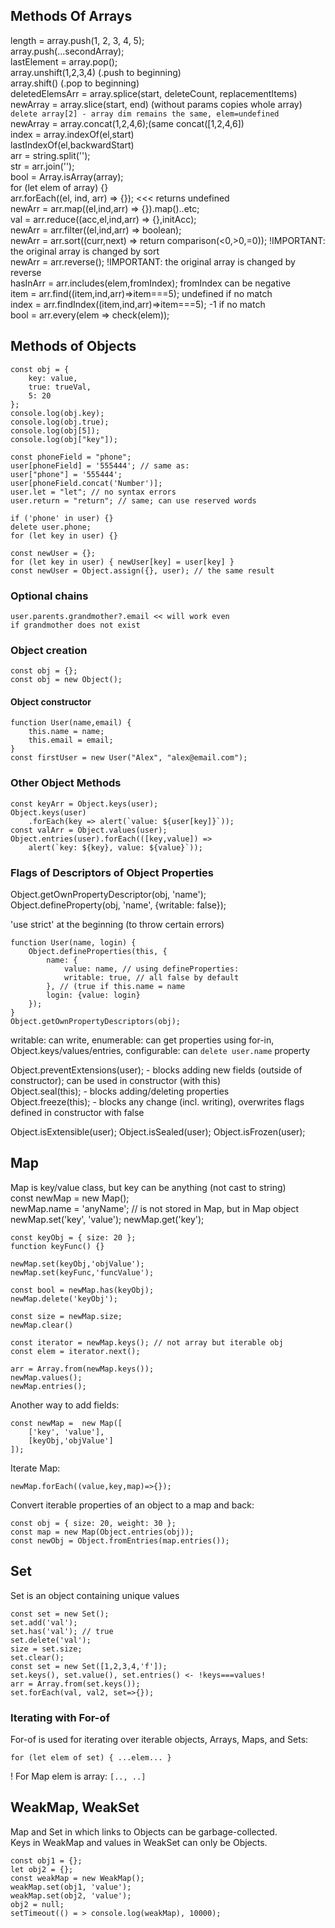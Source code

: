## Methods Of Arrays

length = array.push(1, 2, 3, 4, 5);  
array.push(...secondArray);\
lastElement = array.pop();\
array.unshift(1,2,3,4) (.push to beginning)\
array.shift() (.pop to beginning)\
deletedElemsArr = array.splice(start, 
deleteCount, replacementItems)\
newArray = array.slice(start, end)
(without params copies whole array)\
`delete array[2] - array dim remains the same, elem=undefined`\
newArray = array.concat(1,2,4,6);(same concat([1,2,4,6])\
index = array.indexOf(el,start)\
lastIndexOf(el,backwardStart)\
arr = string.split('');\
str = arr.join('');\
bool = Array.isArray(array);\
for (let elem of array) {}\
arr.forEach((el, ind, arr) => {}); <<< returns undefined\
newArr = arr.map((el,ind,arr) => {}).map()..etc;\
val = arr.reduce((acc,el,ind,arr) => {},initAcc);\
newArr = arr.filter((el,ind,arr) => boolean);\
newArr = arr.sort((curr,next) => return comparison(<0,>0,=0));
!IMPORTANT: the original array is changed by sort\
newArr = arr.reverse();
!IMPORTANT: the original array is changed by reverse\
hasInArr = arr.includes(elem,fromIndex); fromIndex can be
negative\
item = arr.find((item,ind,arr)=>item===5); undefined if no match\
index = arr.findIndex((item,ind,arr)=>item===5); -1 if no match\
bool = arr.every(elem => check(elem));

## Methods of Objects

    const obj = {
        key: value,
        true: trueVal,
        5: 20
    };
    console.log(obj.key);
    console.log(obj.true);
    console.log(obj[5]);
    console.log(obj["key"]);

    const phoneField = "phone";
    user[phoneField] = '555444'; // same as:
    user["phone"] = '555444';
    user[phoneField.concat('Number')];
    user.let = "let"; // no syntax errors
    user.return = "return"; // same; can use reserved words

    if ('phone' in user) {}
    delete user.phone;
    for (let key in user) {}

    const newUser = {};
    for (let key in user) { newUser[key] = user[key] }
    const newUser = Object.assign({}, user); // the same result

### Optional chains

    user.parents.grandmother?.email << will work even 
    if grandmother does not exist

### Object creation

    const obj = {};
    const obj = new Object();

#### Object constructor

    function User(name,email) {
        this.name = name;
        this.email = email;
    }
    const firstUser = new User("Alex", "alex@email.com");

### Other Object Methods

    const keyArr = Object.keys(user);
    Object.keys(user)
        .forEach(key => alert(`value: ${user[key]}`));
    const valArr = Object.values(user);
    Object.entries(user).forEach(([key,value]) => 
        alert(`key: ${key}, value: ${value}`));

### Flags of Descriptors of Object Properties

Object.getOwnPropertyDescriptor(obj, 'name');  
Object.defineProperty(obj, 'name', {writable: false});

'use strict' at the beginning (to throw certain errors)
    
    function User(name, login) {
        Object.defineProperties(this, {
            name: {
                value: name, // using defineProperties:
                writable: true, // all false by default
            }, // (true if this.name = name
            login: {value: login} 
        });
    }
    Object.getOwnPropertyDescriptors(obj);
writable: can write,
enumerable: can get properties using for-in,
Object.keys/values/entries,
configurable: can `delete user.name` property

Object.preventExtensions(user); - blocks adding new fields
(outside of constructor); can be used in constructor (with this)\
Object.seal(this); - blocks adding/deleting properties\
Object.freeze(this); - blocks any change (incl. writing),
overwrites flags defined in constructor with false

Object.isExtensible(user);
Object.isSealed(user);
Object.isFrozen(user);

## Map

Map is key/value class, but key can be anything
(not cast to string)\
const newMap = new Map();\
newMap.name = 'anyName'; // is not stored in Map, 
but in Map object\
newMap.set('key', 'value');
newMap.get('key');

    const keyObj = { size: 20 };
    function keyFunc() {}

    newMap.set(keyObj,'objValue');
    newMap.set(keyFunc,'funcValue');

    const bool = newMap.has(keyObj);
    newMap.delete('keyObj');

    const size = newMap.size;
    newMap.clear()

    const iterator = newMap.keys(); // not array but iterable obj
    const elem = iterator.next();

    arr = Array.from(newMap.keys());
    newMap.values();
    newMap.entries();

Another way to add fields:

    const newMap =  new Map([
        ['key', 'value'],
        [keyObj,'objValue']
    ]);

Iterate Map:

    newMap.forEach((value,key,map)=>{});

Convert iterable properties of an object to a map and back:

    const obj = { size: 20, weight: 30 };
    const map = new Map(Object.entries(obj));
    const newObj = Object.fromEntries(map.entries());

## Set

Set is an object containing unique values

    const set = new Set();
    set.add('val');
    set.has('val'); // true
    set.delete('val');
    size = set.size;
    set.clear();
    const set = new Set([1,2,3,4,'f']);
    set.keys(), set.value(), set.entries() <- !keys===values!
    arr = Array.from(set.keys());
    set.forEach(val, val2, set=>{});

### Iterating with For-of

For-of is used for iterating over iterable objects,
Arrays, Maps, and Sets:

    for (let elem of set) { ...elem... }

! For Map elem is array: `[.., ..]`

## WeakMap, WeakSet

Map and Set in which links to Objects can be garbage-collected.  
Keys in WeakMap and values in WeakSet can only be Objects.

    const obj1 = {};
    let obj2 = {};
    const weakMap = new WeakMap();
    weakMap.set(obj1, 'value');
    weakMap.set(obj2, 'value');
    obj2 = null;
    setTimeout(() = > console.log(weakMap), 10000);
